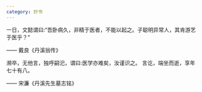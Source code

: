 ```yaml
---
category: 抄书
---
```

 一日，文懿谓曰:“吾卧病久，非精于医者，不能以起之。子聪明异常人，其肯游艺于医乎？”

—— 戴良《丹溪翁传》


 濒卒，无他言，独呼嗣汜，谓曰:医学亦难矣，汝谨识之。
言讫，端坐而逝，享年七十有八。

—— 宋濂《丹溪先生墓志铭》
